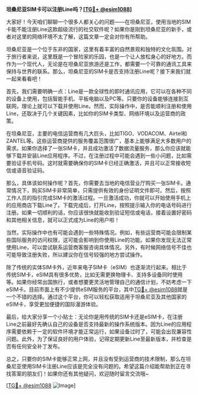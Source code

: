 **坦桑尼亚SIM卡可以注册Line吗？[[TG💪+ @esim1088](https://t.me/s/esim1088)]**

大家好！今天咱们聊聊一个很多人都关心的问题——在坦桑尼亚，使用当地的SIM卡能不能注册Line这款超级流行的社交软件呢？如果你是刚到坦桑尼亚的新手，或者对这里的网络环境不太了解，这篇文章一定会对你有所帮助。

坦桑尼亚是一个位于东非的国家，这里有着丰富的自然景观和独特的文化氛围。对于旅行者来说，这里既是一个冒险家的乐园，也是一个让人放松身心的好地方。而作为一个现代人，无论是在坦桑尼亚旅游还是工作，都需要一个可靠的通讯工具来保持与世界的联系。那么，坦桑尼亚的SIM卡是否支持注册Line呢？接下来我们就一起来看看吧！

首先，我们需要明确一点：Line是一款全球性的即时通讯应用，它可以在各种不同的设备上使用，包括智能手机、平板电脑以及PC等。只要你的设备能够连接到互联网，理论上就可以下载并使用Line。然而，实际操作中，是否能顺利注册和使用Line，还取决于几个关键因素，比如你的SIM卡类型、网络环境以及运营商的政策。

在坦桑尼亚，主要的电信运营商有几大巨头，比如TIGO、VODACOM、Airtel和ZANTEL等。这些运营商提供的服务覆盖范围很广，基本上能够满足大多数用户的需求。如果你选择了一张SIM卡，并且成功激活了数据流量服务，那么你应该就能够下载并安装Line应用程序。不过，在注册过程中可能会遇到一些小问题，比如需要验证手机号码。这时就需要确保你的SIM卡已经正确激活，并且可以正常接收短信或语音验证码。

那么，具体该如何操作呢？首先，你需要去当地的电信营业厅购买一张SIM卡。通常情况下，购买SIM卡非常简单，只需提供有效的身份证明文件即可。然后，按照工作人员的指引完成SIM卡的激活过程。一旦激活成功，你就可以开始使用手机上的应用商店下载Line了。下载完成后，打开Line，按照提示输入你的电话号码进行注册。如果一切顺利的话，你应该很快就能收到验证短信或电话，接着设置好密码和其他相关信息，就可以正式成为Line的用户啦！

当然，实际操作中也有可能会遇到一些特殊情况。例如，有些运营商可能会限制某些国际服务的访问权限，这可能会影响到你使用Line的功能。如果你发现无法正常使用Line，可以尝试联系运营商客服咨询具体情况。另外，有时候网络信号不佳也可能导致注册失败，所以建议你在信号较强的地方尝试操作。

除了传统的实体SIM卡外，近年来电子SIM卡（eSIM）也逐渐流行起来。相比于传统SIM卡，eSIM具有很多优势，比如无需更换物理卡、支持多设备同时使用等。如果你经常出国旅行，或者想要更灵活地管理自己的通信计划，不妨考虑一下eSIM卡。目前市面上有不少提供eSIM服务的平台，其中[TG💪+ @esim1088](https://t.me/s/esim1088)就是一个不错的选择。通过这个平台，你可以轻松获取适用于坦桑尼亚及其他国家的eSIM卡，享受更加便捷的国际漫游体验。

最后，给大家分享一个小贴士：无论你是用传统的SIM卡还是eSIM卡，在注册Line之前最好先确认自己的设备是否支持最新的操作系统版本。因为Line的应用程序需要依赖于一定的软件环境才能正常运行，如果设备过时了，可能会出现兼容性问题。此外，为了保证良好的用户体验，记得定期更新Line至最新版本，并检查是否有任何安全补丁发布。

总之，只要你的SIM卡能够正常上网，并且没有受到运营商的技术限制，那么在坦桑尼亚使用SIM卡注册Line应该是完全没有问题的。希望这篇介绍能帮助到正在寻找答案的朋友们！如果你还有其他疑问，欢迎随时留言交流哦~

[[TG💪+ @esim1088](https://t.me/s/esim1088) ![Image](https://i.postimg.cc/4NQfJmqS/Snipaste-2025-05-13-00-14-12.png)]